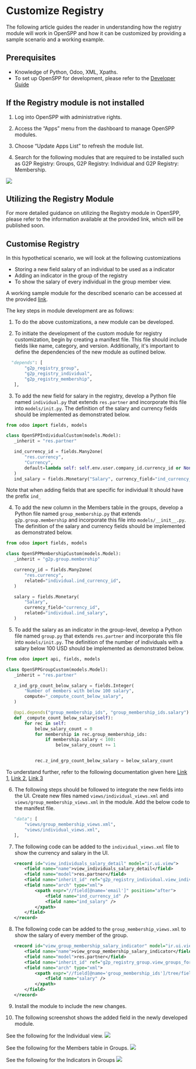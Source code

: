 # Customize Registry

The following article guides the reader in understanding how the registry module will work in OpenSPP and how it can be customized by providing a sample scenario and a working example.

## Prerequisites

- Knowledge of Python, Odoo, XML, Xpaths.
- To set up OpenSPP for development, please refer to the [Developer Guide](https://docs.openspp.org/howto/developer_guides/development_setup.html)

## If the Registry module is not installed

1. Log into OpenSPP with administrative rights.

2. Access the “Apps” menu from the dashboard to manage OpenSPP modules.

3. Choose “Update Apps List” to refresh the module list.

4. Search for the following modules that are required to be installed such as G2P Registry: Groups, G2P Registry: Individual and G2P Registry: Membership.

![](custom_registry/1.png)

## Utilizing the Registry Module

For more detailed guidance on utilizing the Registry module in OpenSPP, please refer to the information available at the provided link, which will be published soon.

## Customise Registry

In this hypothetical scenario, we will look at the following customizations

- Storing a new field salary of an individual to be used as a indicator
- Adding an indicator in the group of the registry
- To show the salary of every individual in the group member view.

A working sample module for the described scenario can be accessed at the provided [link](https://github.com/OpenSPP/documentation_code/tree/main/howto/developer_guides/customizations/spp_registry_custom).

The key steps in module development are as follows:

1. To do the above customizations, a new module can be developed.

2. To initiate the development of the custom module for registry customization, begin by creating a manifest file. This file should include fields like name, category, and version. Additionally, it's important to define the dependencies of the new module as outlined below.

```python
  "depends": [
       "g2p_registry_group",
       "g2p_registry_individual",
       "g2p_registry_membership",
   ],
```

3. To add the new field for salary in the registry, develop a Python file named `individual.py` that extends `res.partner` and incorporate this file into `models/init.py`. The definition of the salary and currency fields should be implemented as demonstrated below.

```python
from odoo import fields, models

class OpenSPPIndividualCustom(models.Model):
   _inherit = "res.partner"

   ind_currency_id = fields.Many2one(
       "res.currency",
       "Currency",
       default=lambda self: self.env.user.company_id.currency_id or None,
   )
   ind_salary = fields.Monetary("Salary", currency_field="ind_currency_id", default=0.0)
```

Note that when adding fields that are specific for individual It should have the prefix `ind_`

4. To add the new column in the Members table in the groups, develop a Python file named `group_membership.py` that extends `g2p.group.membership` and incorporate this file into `models/__init__.py`. The definition of the salary and currency fields should be implemented as demonstrated below.

```python
from odoo import fields, models

class OpenSPPMembershipCustom(models.Model):
   _inherit = "g2p.group.membership"

   currency_id = fields.Many2one(
       "res.currency",
       related="individual.ind_currency_id",
   )

   salary = fields.Monetary(
       "Salary",
       currency_field="currency_id",
       related="individual.ind_salary",
   )

```

5. To add the salary as an indicator in the group-level, develop a Python file named `group.py` that extends `res.partner` and incorporate this file into `models/init.py`. The definition of the number of individuals with a salary below 100 USD should be implemented as demonstrated below.

```python
from odoo import api, fields, models

class OpenSPPGroupCustom(models.Model):
   _inherit = "res.partner"

   z_ind_grp_count_below_salary = fields.Integer(
       "Number of members with below 100 salary",
       compute="_compute_count_below_salary",
   )

   @api.depends("group_membership_ids", "group_membership_ids.salary")
   def _compute_count_below_salary(self):
       for rec in self:
           below_salary_count = 0
           for membership in rec.group_membership_ids:
               if membership.salary < 100:
                   below_salary_count += 1


           rec.z_ind_grp_count_below_salary = below_salary_count

```

To understand further, refer to the following documentation given here [Link 1](https://www.odoo.com/documentation/15.0/developer/tutorials/getting_started/04_basicmodel.html), [Link 2](https://www.odoo.com/documentation/15.0/developer/tutorials/getting_started/14_other_module.html), [Link 3](https://www.odoo.com/documentation/15.0/developer/tutorials/getting_started/13_inheritance.html)

6. The following steps should be followed to integrate the new fields into the UI. Create new files named `views/individual_views.xml` and `views/group_membership_views.xml` in the module. Add the below code to the manifest file.

```python
   "data": [
       "views/group_membership_views.xml",
       "views/individual_views.xml",
   ],

```

7. The following code can be added to the `individual_views.xml` file to show the currency and salary in the UI.

```xml
   <record id="view_individuals_salary_detail" model="ir.ui.view">
       <field name="name">view_individuals_salary_detail</field>
       <field name="model">res.partner</field>
       <field name="inherit_id" ref="g2p_registry_individual.view_individuals_form" />
       <field name="arch" type="xml">
           <xpath expr="//field[@name='email']" position="after">
               <field name="ind_currency_id" />
               <field name="ind_salary" />
           </xpath>
       </field>
   </record>
```

8. The following code can be added to the `group_membership_views.xml` to show the salary of every member of the group.

```xml
   <record id="view_group_membership_salary_indicator" model="ir.ui.view">
       <field name="name">view_group_membership_salary_indicator</field>
       <field name="model">res.partner</field>
       <field name="inherit_id" ref="g2p_registry_group.view_groups_form" />
       <field name="arch" type="xml">
           <xpath expr="//field[@name='group_membership_ids']/tree/field[@name='ended_date']" position="after">
               <field name="salary" />
           </xpath>
       </field>
   </record>
```

9. Install the module to include the new changes.

10. The following screenshot shows the added field in the newly developed module.

See the following for the Individual view.
![](custom_registry/2.png)

See the following for the Members table in Groups.
![](custom_registry/3.png)

See the following for the Indicators in Groups
![](custom_registry/4.png)
